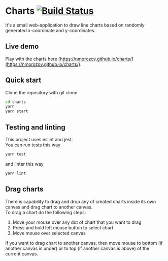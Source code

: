 # Charts [![Build Status](https://travis-ci.com/nmorozov/charts.svg?branch=master)](https://travis-ci.com/nmorozov/charts)

It's a small web-application to draw line charts based on randomly generated x-coordinate and y-coordinates.

## Live demo
Play with the charts here [https://nmorozov.github.io/charts/](https://nmorozov.github.io/charts/).

## Quick start
Clone the repository with git clone
```sh
cd charts
yarn
yarn start
```

## Testing and linting
This project uses eslint and jest.<br>
You can run tests this way
```sh
yarn test
```
and linter this way
```sh
yarn lint
```

## Drag charts
There is capability to drag and drop any of created charts inside its own canvas and drag chart to another canvas. <br/>
To drag a chart do the following steps: <br>
1. Move your mouse over any dot of chart that you want to drag
2. Press and hold left mouse button to select chart
3. Move mouse over selected canvas

If you want to drag chart to another canvas, then move mouse to bottom (if another canvas is under) or to top (if another canvas is above) of the current canvas.